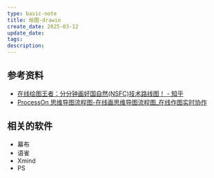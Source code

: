 ```yaml
---
type: basic-note
title: 绘图-drawio
create_date: 2025-03-12
update_date: 
tags:
description:
---
```


## 参考资料

- [在线绘图王者：分分钟画好国自然(NSFC)技术路线图！ - 知乎](https://zhuanlan.zhihu.com/p/680927055)
- [ProcessOn 思维导图流程图-在线画思维导图流程图\_在线作图实时协作](https://www.processon.com/)

## 相关的软件

- 幕布
- 语雀
- Xmind
- PS
